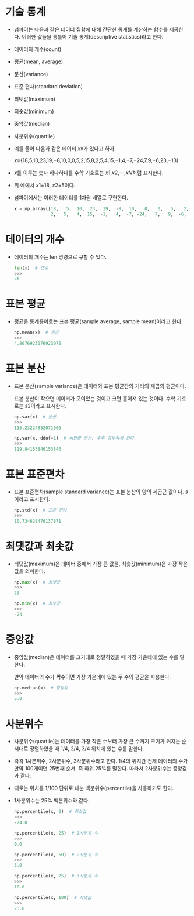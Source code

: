 # 기술 통계







- 넘파이는 다음과 같은 데이터 집합에 대해 간단한 통계를 계산하는 함수를 제공한다. 이러한 값들을 통틀어 기술 통계(descriptive statistics)라고 한다.

- 데이터의 개수(count)

- 평균(mean, average)

- 분산(variance)

- 표준 편차(standard deviation)

- 최댓값(maximum)

- 최솟값(minimum)

- 중앙값(median)

- 사분위수(quartile)

- 예를 들어 다음과 같은 데이터 𝑥x가 있다고 하자.

  𝑥={18,5,10,23,19,−8,10,0,0,5,2,15,8,2,5,4,15,−1,4,−7,−24,7,9,−6,23,−13}

- 𝑥를 이루는 숫자 하나하나를 수학 기호로는 𝑥1,𝑥2,⋯,𝑥𝑁처럼 표시한다.

- 위 예에서 𝑥1=18, 𝑥2=5이다.

- 넘파이에서는 이러한 데이터를 1차원 배열로 구현한다.

  ```python
  x = np.array([18,   5,  10,  23,  19,  -8,  10,   0,   0,   5,   2,  15,   8,
                2,   5,   4,  15,  -1,   4,  -7, -24,   7,   9,  -6,  23, -13])
  ```

# 데이터의 개수

- 데이터의 개수는 len 명령으로 구할 수 있다.

  ```python
  len(x)  # 갯수
  >>>
  26
  ```

# 표본 평균

- 평균을 통계용어로는 표본 평균(sample average, sample mean)이라고 한다.

  ```python
  np.mean(x)  # 평균
  >>>
  4.8076923076923075
  ```

# 표본 분산

- 표본 분산(sample variance)은 데이터와 표본 평균간의 거리의 제곱의 평균이다.

  표본 분산이 작으면 데이터가 모여있는 것이고 크면 흩어져 있는 것이다. 수학 기호로는 𝑠2이라고 표시한다.

  ```python
  np.var(x)  # 분산
  >>>
  115.23224852071006
  
  np.var(x, ddof=1)  # 비편향 분산. 추후 공부하게 된다.
  >>>
  119.84153846153846
  ```

# 표본 표준편차

- 표본 표준편차(sample standard variance)는 표본 분산의 양의 제곱근 값이다. 𝑠이라고 표시한다.

  ```python
  np.std(x)  # 표준 편차
  >>>
  10.734628476137871
  ```

# 최댓값과 최솟값

- 최댓값(maximum)은 데이터 중에서 가장 큰 값을, 최솟값(minimum)은 가장 작은 값을 의미한다.

  ```python
  np.max(x)  # 최댓값
  >>>
  23
  
  np.min(x)  # 최솟값
  >>>
  -24
  ```

# 중앙값

- 중앙값(median)은 데이터를 크기대로 정렬하였을 때 가장 가운데에 있는 수를 말한다.

  만약 데이터의 수가 짝수이면 가장 가운데에 있는 두 수의 평균을 사용한다.

  ```python
  np.median(x)  # 중앙값
  >>>
  5.0
  ```

# 사분위수

- 사분위수(quartile)는 데이터를 가장 작은 수부터 가장 큰 수까지 크기가 커지는 순서대로 정렬하였을 때 1/4, 2/4, 3/4 위치에 있는 수를 말한다.

- 각각 1사분위수, 2사분위수, 3사분위수라고 한다. 1/4의 위치란 전체 데이터의 수가 만약 100개이면 25번째 순서, 즉 하위 25%를 말한다. 따라서 2사분위수는 중앙값과 같다.

- 때로는 위치를 1/100 단위로 나눈 백분위수(percentile)을 사용하기도 한다.

- 1사분위수는 25% 백분위수와 같다.

  ```python
  np.percentile(x, 0)  # 최소값
  >>>
  -24.0
  
  np.percentile(x, 25)  # 1사분위 수
  >>>
  0.0
  
  np.percentile(x, 50)  # 2사분위 수
  >>>
  5.0
  
  np.percentile(x, 75)  # 3사분위 수
  >>>
  10.0
  
  np.percentile(x, 100)  # 최댓값
  >>>
  23.0
  ```